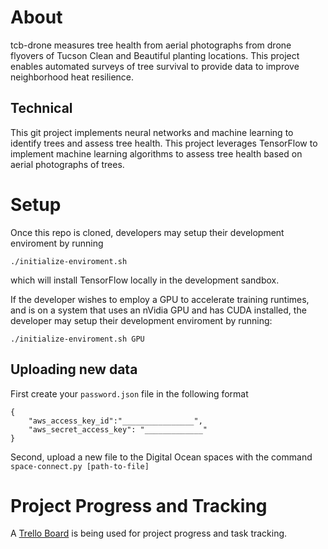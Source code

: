 # About
tcb-drone measures tree health from aerial photographs from drone flyovers of Tucson Clean and Beautiful planting locations. This project enables automated surveys of tree survival to provide data to improve neighborhood heat resilience.

## Technical
This git project implements neural networks and machine learning to identify trees and assess tree health. This project leverages TensorFlow to implement machine learning algorithms to assess tree health based on aerial photographs of trees.

# Setup
Once this repo is cloned, developers may setup their development enviroment by running
```
./initialize-enviroment.sh
```
which will install TensorFlow locally in the development sandbox.

If the developer wishes to employ a GPU to accelerate training runtimes, and is on a system that uses an nVidia GPU and has CUDA installed, the developer may setup their development enviroment by running: 
```
./initialize-enviroment.sh GPU
```

## Uploading new data
First create your `password.json` file in the following format
```
{
    "aws_access_key_id":"________________",
    "aws_secret_access_key": "_____________"
}
```

Second, upload a new file to the Digital Ocean spaces with the command 
`space-connect.py [path-to-file]`

# Project Progress and Tracking
A [Trello Board](https://trello.com/b/RLBbTfDf/tcb-drone-survey) is being used 
for project progress and task tracking. 

